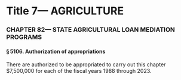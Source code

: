 
# Title 7— AGRICULTURE
### CHAPTER 82— STATE AGRICULTURAL LOAN MEDIATION PROGRAMS
#### § 5106. Authorization of appropriations

There are authorized to be appropriated to carry out this chapter $7,500,000 for each of the fiscal years 1988 through 2023.
